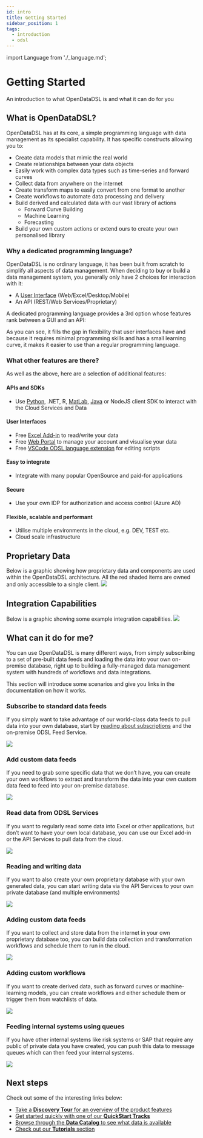 ```yaml
---
id: intro
title: Getting Started
sidebar_position: 1
tags:
  - introduction
  - odsl
---
```

import Language from './_language.md';

Getting Started
===============================

An introduction to what OpenDataDSL is and what it can do for you

## What is OpenDataDSL?
OpenDataDSL has at its core, a simple programming language with data management as its specialist capability. 
It has specific constructs allowing you to:

*   Create data models that mimic the real world    
*   Create relationships between your data objects    
*   Easily work with complex data types such as time-series and forward curves
*   Collect data from anywhere on the internet
*   Create transform maps to easily convert from one format to another
*   Create workflows to automate data processing and delivery
*   Build derived and calculated data with our vast library of actions
    *   Forward Curve Building
    *   Machine Learning
    *   Forecasting
*   Build your own custom actions or extend ours to create your own personalised library

### Why a dedicated programming language?
OpenDataDSL is no ordinary language, it has been built from scratch to simplify all aspects of data management.
When deciding to buy or build a data management system, you generally only have 2 choices for interaction with it:
* A [User Interface](/docs/user) (Web/Excel/Desktop/Mobile)
* An API (REST/Web Services/Proprietary)

A dedicated programming language provides a 3rd option whose features rank between a GUI and an API:

<Language />

As you can see, it fills the gap in flexibility that user interfaces have and because it requires minimal programming skills and has a small learning curve,
it makes it easier to use than a regular programming language.

### What other features are there?
As well as the above, here are a selection of additional features:

#### APIs and SDKs
*   Use [Python](/docs/sdk/python), .NET, R, [MatLab](/docs/sdk/matlab), [Java](/docs/sdk/java) or NodeJS client SDK to interact with the Cloud Services and Data

#### User Interfaces
*   Free [Excel Add-in](/docs/user/excel) to read/write your data
*   Free [Web Portal](/docs/user/portal) to manage your account and visualise your data
*   Free [VSCode ODSL language extension](/docs/user/vscode) for editing scripts

#### Easy to integrate
*   Integrate with many popular OpenSource and paid-for applications

#### Secure
*   Use your own IDP for authorization and access control (Azure AD)

#### Flexible, scalable and performant 
*   Utilise multiple environments in the cloud, e.g. DEV, TEST etc.
*   Cloud scale infrastructure
    
## Proprietary Data
Below is a graphic showing how proprietary data and components are used within the OpenDataDSL architecture.
All the red shaded items are owned and only accessible to a single client.
![](/img/capability.png)


## Integration Capabilities
Below is a graphic showing some example integration capabilities.
![](/img/integration.png)


## What can it do for me?


You can use OpenDataDSL is many different ways, from simply subscribing to a set of pre-built data feeds and loading the data into your own on-premise database, right up to building a fully-managed data management system with hundreds of workflows and data integrations.

This section will introduce some scenarios and give you links in the documentation on how it works.

### Subscribe to standard data feeds

If you simply want to take advantage of our world-class data feeds to pull data into your own database, start by [reading about subscriptions](/docs/tutorials/gettingstarted1) and the on-premise ODSL Feed Service.

[![](/attachments/8978718/8913193.png)](/docs/tutorials/gettingstarted1)

### Add custom data feeds

If you need to grab some specific data that we don’t have, you can create your own workflows to extract and transform the data into your own custom data feed to feed into your on-premise database.

![](/attachments/8978718/8913199.png)

### Read data from ODSL Services

If you want to regularly read some data into Excel or other applications, but don’t want to have your own local database, you can use our Excel add-in or the API Services to pull data from the cloud.

![](/attachments/8978718/8945906.png)

### Reading and writing data

If you want to also create your own proprietary database with your own generated data, you can start writing data via the API Services to your own private database (and multiple environments)

![](/attachments/8978718/8945916.png)

### Adding custom data feeds

If you want to collect and store data from the internet in your own proprietary database too, you can build data collection and transformation workflows and schedule them to run in the cloud.

![](/attachments/8978718/8913213.png)

### Adding custom  workflows

If you want to create derived data, such as forward curves or machine-learning models, you can create workflows and either schedule them or trigger them from watchlists of data.

![](/attachments/8978718/8913225.png)

### Feeding internal systems using queues

If you have other internal systems like risk systems or SAP that require any public of private data you have created, you can push this data to message queues which can then feed your internal systems.

![](/attachments/8978718/9011498.png)

## Next steps

Check out some of the interesting links below:

* [Take a **Discovery Tour** for an overview of the product features](/docs/discovery)
* [Get started quickly with one of our **QuickStart Tracks**](/docs/discovery/quick-start)
* [Browse through the **Data Catalog** to see what data is available](/docs/data/catalog)
* [Check out our **Tutorials** section](/docs/tutorials)    
